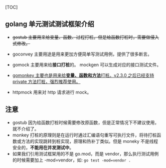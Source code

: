 [TOC]

## golang 单元测试测试框架介绍

- ~~gostub 主要用来给变量、函数、过程打桩。但是给函数打桩时，需要做侵入式修改。~~

- goconvey 主要用途是用来更加方便简单写测试用例，提供了很多断言。

- gomock 主要用来给**接口打桩**的。 mockgen 可以生成对应的接口测试文件。

- <u>gomonkey 主要也是用来给**变量、函数和方法**打桩。v2.3.0 之后已经支持 private 方法打桩，强烈推荐使用。</u>

- httpmock 用来对 http 请求进行 mock。

## 注意

- gostub 因为给函数打桩时候需要修改原函数，但是正常情况下不建议使用，就不介绍了。
- monkey 打桩的原理则是在运行时通过汇编语句重写可执行文件，将待打桩函数或方法的实现跳转到桩实现，原理和热补丁类似。但是 moneky 不是线程安全的，**不能用在并发测试中**。
- 如果我们引用测试框架用的不是 go.mod，而是 vendor，那么执行测试用例的时候需要加上 -mod=vendor，如: `go test -mod=vendor .`